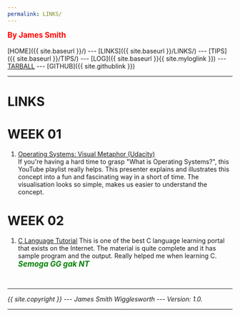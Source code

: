 ```yaml
---
permalink: LINKS/
---
```

<span style="color:red; font-weight:bold; font-size:larger;">By James Smith</span>
<br><br>
[HOME]({{ site.baseurl }}/) ---
[LINKS]({{ site.baseurl }}/LINKS/) ---
[TIPS]({{ site.baseurl }}/TIPS/) ---
[LOG]({{ site.baseurl }}{{ site.myloglink }}) ---
[TARBALL](SandBox/jamessmith404.tar.xz) ---
[GITHUB]({{ site.githublink }})
<br>
<hr>

# LINKS

# WEEK 01
1. [Operating Systems: Visual Metaphor (Udacity)](https://www.youtube.com/playlist?list=PLqoiDr4YpRdm_nzFhCDuj74P8ul5z7SdO)<br>
If you're having a hard time to grasp "What is Operating Systems?", this YouTube playlist really helps. This presenter explains and illustrates this concept into a fun and fascinating way in a short of time. The visualisation looks so simple, makes us easier to understand the concept.

# WEEK 02
1. [C Language Tutorial](https://www.w3schools.com/c/index.php)
This is one of the best C language learning portal that exists on the Internet. The material is quite complete and it has sample program and the output. Really helped me when learning C.
<span style="color:green; font-weight:bold; font-size:larger;"><i>Semoga GG gak NT<i>

<br>
<hr>
{{ site.copyright }} --- James Smith Wigglesworth --- Version: 1.0.
<hr>
<br>
